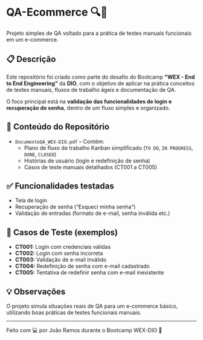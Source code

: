 # QA-Ecommerce 🔍🛒  
Projeto simples de QA voltado para a prática de testes manuais funcionais em um e-commerce.

## 📋 Descrição  
Este repositório foi criado como parte do desafio do Bootcamp **"WEX - End to End Engineering"** da **DIO**, com o objetivo de aplicar na prática conceitos de testes manuais, fluxos de trabalho ágeis e documentação de QA.  

O foco principal está na **validação das funcionalidades de login e recuperação de senha**, dentro de um fluxo simples e organizado.

## 📄 Conteúdo do Repositório

- `DocumentoQA_WEX-DIO.pdf` – Contém:
  - Plano de fluxo de trabalho Kanban simplificado (`TO DO`, `IN PROGRESS`, `DONE`, `CLOSED`)
  - Histórias de usuário (login e redefinição de senha)
  - Casos de teste manuais detalhados (CT001 a CT005)

## ✅ Funcionalidades testadas

- Tela de login  
- Recuperação de senha (“Esqueci minha senha”)  
- Validação de entradas (formato de e-mail, senha inválida etc.)

## 🧪 Casos de Teste (exemplos)

- **CT001:** Login com credenciais válidas  
- **CT002:** Login com senha incorreta  
- **CT003:** Validação de e-mail inválido  
- **CT004:** Redefinição de senha com e-mail cadastrado  
- **CT005:** Tentativa de redefinir senha com e-mail inexistente  

## 💡 Observações  
O projeto simula situações reais de QA para um e-commerce básico, utilizando boas práticas de testes funcionais manuais.

---

Feito com 💻 por João Ramos durante o Bootcamp WEX-DIO 🚀
